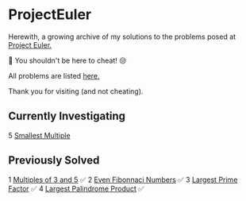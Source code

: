 # ProjectEuler
Herewith, a growing archive of my solutions to the problems posed at [Project Euler.](http://projecteuler.net)

:red_circle: You shouldn't be here to cheat! :unamused:

All problems are listed [here.](https://projecteuler.net/archives)

Thank you for visiting (and not cheating).

## Currently Investigating
5 [Smallest Multiple](https://projecteuler.net/problem=5)

## Previously Solved
1 [Multiples of 3 and 5](https://projecteuler.net/problem=1) :white_check_mark:
2 [Even Fibonnaci Numbers](https://projecteuler.net/problem=2) :white_check_mark:
3 [Largest Prime Factor](https://projecteuler.net/problem=3) :white_check_mark:
4 [Largest Palindrome Product](https://projecteuler.net/problem=4) :white_check_mark:
